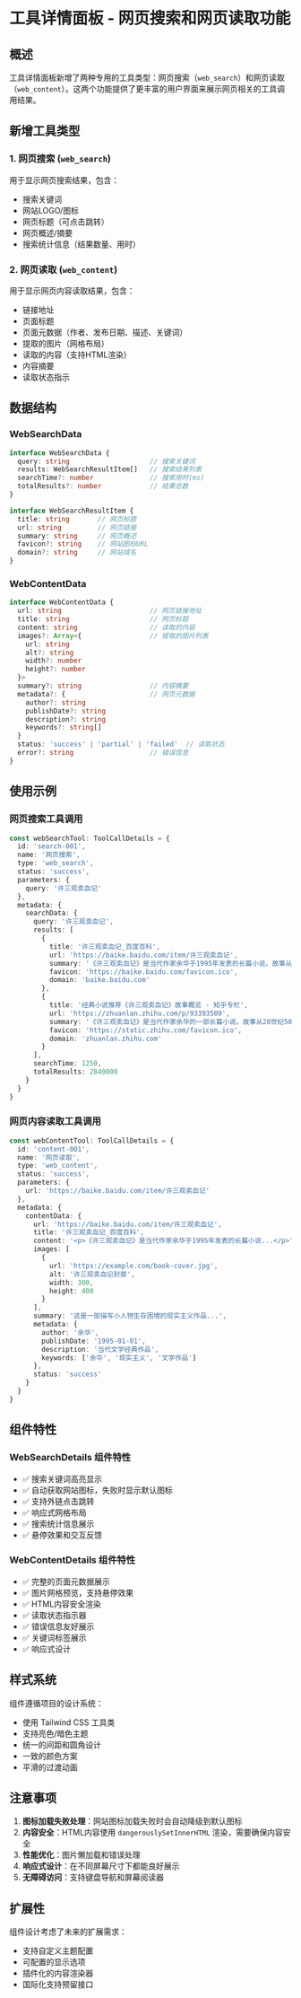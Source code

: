# 工具详情面板 - 网页搜索和网页读取功能

## 概述

工具详情面板新增了两种专用的工具类型：网页搜索（`web_search`）和网页读取（`web_content`）。这两个功能提供了更丰富的用户界面来展示网页相关的工具调用结果。

## 新增工具类型

### 1. 网页搜索 (`web_search`)

用于显示网页搜索结果，包含：
- 搜索关键词
- 网站LOGO/图标
- 网页标题（可点击跳转）
- 网页概述/摘要
- 搜索统计信息（结果数量、用时）

### 2. 网页读取 (`web_content`)

用于显示网页内容读取结果，包含：
- 链接地址
- 页面标题
- 页面元数据（作者、发布日期、描述、关键词）
- 提取的图片（网格布局）
- 读取的内容（支持HTML渲染）
- 内容摘要
- 读取状态指示

## 数据结构

### WebSearchData
```typescript
interface WebSearchData {
  query: string                    // 搜索关键词
  results: WebSearchResultItem[]   // 搜索结果列表
  searchTime?: number              // 搜索用时(ms)
  totalResults?: number            // 结果总数
}

interface WebSearchResultItem {
  title: string       // 网页标题
  url: string         // 网页链接
  summary: string     // 网页概述
  favicon?: string    // 网站图标URL
  domain?: string     // 网站域名
}
```

### WebContentData
```typescript
interface WebContentData {
  url: string                      // 网页链接地址
  title: string                    // 网页标题
  content: string                  // 读取的内容
  images?: Array<{                 // 提取的图片列表
    url: string
    alt?: string
    width?: number
    height?: number
  }>
  summary?: string                 // 内容摘要
  metadata?: {                     // 网页元数据
    author?: string
    publishDate?: string
    description?: string
    keywords?: string[]
  }
  status: 'success' | 'partial' | 'failed'  // 读取状态
  error?: string                   // 错误信息
}
```

## 使用示例

### 网页搜索工具调用

```typescript
const webSearchTool: ToolCallDetails = {
  id: 'search-001',
  name: '网页搜索',
  type: 'web_search',
  status: 'success',
  parameters: {
    query: '许三观卖血记'
  },
  metadata: {
    searchData: {
      query: '许三观卖血记',
      results: [
        {
          title: '许三观卖血记_百度百科',
          url: 'https://baike.baidu.com/item/许三观卖血记',
          summary: '《许三观卖血记》是当代作家余华于1995年发表的长篇小说。故事从童话开始...',
          favicon: 'https://baike.baidu.com/favicon.ico',
          domain: 'baike.baidu.com'
        },
        {
          title: '经典小说推荐《许三观卖血记》故事概览 - 知乎专栏',
          url: 'https://zhuanlan.zhihu.com/p/93393509',
          summary: '《许三观卖血记》是当代作家余华的一部长篇小说。故事从20世纪50年代新中国成立后写起...',
          favicon: 'https://static.zhihu.com/favicon.ico',
          domain: 'zhuanlan.zhihu.com'
        }
      ],
      searchTime: 1250,
      totalResults: 2840000
    }
  }
}
```

### 网页内容读取工具调用

```typescript
const webContentTool: ToolCallDetails = {
  id: 'content-001',
  name: '网页读取',
  type: 'web_content',
  status: 'success',
  parameters: {
    url: 'https://baike.baidu.com/item/许三观卖血记'
  },
  metadata: {
    contentData: {
      url: 'https://baike.baidu.com/item/许三观卖血记',
      title: '许三观卖血记_百度百科',
      content: '<p>《许三观卖血记》是当代作家余华于1995年发表的长篇小说...</p>',
      images: [
        {
          url: 'https://example.com/book-cover.jpg',
          alt: '许三观卖血记封面',
          width: 300,
          height: 400
        }
      ],
      summary: '这是一部描写小人物生存困境的现实主义作品...',
      metadata: {
        author: '余华',
        publishDate: '1995-01-01',
        description: '当代文学经典作品',
        keywords: ['余华', '现实主义', '文学作品']
      },
      status: 'success'
    }
  }
}
```

## 组件特性

### WebSearchDetails 组件特性
- ✅ 搜索关键词高亮显示
- ✅ 自动获取网站图标，失败时显示默认图标
- ✅ 支持外链点击跳转
- ✅ 响应式网格布局
- ✅ 搜索统计信息展示
- ✅ 悬停效果和交互反馈

### WebContentDetails 组件特性
- ✅ 完整的页面元数据展示
- ✅ 图片网格预览，支持悬停效果
- ✅ HTML内容安全渲染
- ✅ 读取状态指示器
- ✅ 错误信息友好展示
- ✅ 关键词标签展示
- ✅ 响应式设计

## 样式系统

组件遵循项目的设计系统：
- 使用 Tailwind CSS 工具类
- 支持亮色/暗色主题
- 统一的间距和圆角设计
- 一致的颜色方案
- 平滑的过渡动画

## 注意事项

1. **图标加载失败处理**：网站图标加载失败时会自动降级到默认图标
2. **内容安全**：HTML内容使用 `dangerouslySetInnerHTML` 渲染，需要确保内容安全
3. **性能优化**：图片懒加载和错误处理
4. **响应式设计**：在不同屏幕尺寸下都能良好展示
5. **无障碍访问**：支持键盘导航和屏幕阅读器

## 扩展性

组件设计考虑了未来的扩展需求：
- 支持自定义主题配置
- 可配置的显示选项
- 插件化的内容渲染器
- 国际化支持预留接口